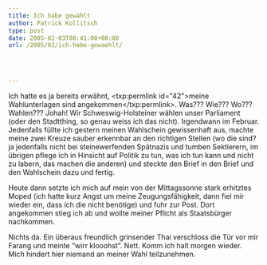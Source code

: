 ```yaml
---
title: Ich habe gewählt
author: Patrick Kollitsch
type: post
date: 2005-02-03T00:41:00+00:00
url: /2005/02/ich-habe-gewaehlt/




---
```

Ich hatte es ja bereits erwähnt, <txp:permlink id="42">meine Wahlunterlagen sind angekommen</txp:permlink>. Was??? Wie??? Wo??? Wahlen??? Johah! Wir Schweswig-Holsteiner wählen unser Parliament (oder den Stadtthing, so genau weiss ich das nicht). Irgendwann im Februar. Jedenfalls füllte ich gestern meinen Wahlschein gewissenhaft aus, machte meine zwei Kreuze sauber erkennbar an den richtigen Stellen (wo die sind? ja jedenfalls nicht bei steinewerfenden Spätnazis und tumben Sektierern, im übrigen pflege ich in Hinsicht auf Politik zu tun, was ich tun kann und nicht zu labern, das machen die anderen) und steckte den Brief in den Brief und den Wahlschein dazu und fertig.

Heute dann setzte ich mich auf mein von der Mittagssonne stark erhitztes Moped (ich hatte kurz Angst um meine Zeugungsfähigkeit, dann fiel mir wieder ein, dass ich die nicht benötige) und fuhr zur Post. Dort angekommen stieg ich ab und wollte meiner Pflicht als Staatsbürger nachkommen.

Nichts da. Ein überaus freundlich grinsender Thai verschloss die Tür vor mir Farang und meinte &#8220;wirr klooohst&#8221;. Nett. Komm ich halt morgen wieder. Mich hindert hier niemand an meiner Wahl teilzunehmen.